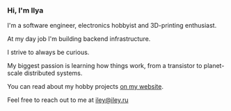### Hi, I'm Ilya

I'm a software engineer, electronics hobbyist and 3D-printing enthusiast.

At my day job I'm building backend infrastructure.

I strive to always be curious.

My biggest passion is learning how things work, from a transistor to planet-scale distributed systems.

You can read about my hobby projects [on my website](https://iley.ru/projects/).

Feel free to reach out to me at [iley@iley.ru](mailto:iley@iley.ru)
